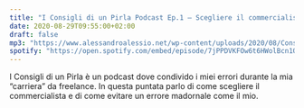 ```yaml
---
title: "I Consigli di un Pirla Podcast Ep.1 – Scegliere il commercialista"
date: 2020-08-29T09:55:00+02:00
draft: false
mp3: "https://www.alessandroalessio.net/wp-content/uploads/2020/08/Consigli_di_un_pirla_EP_1.mp3"
spotify: "https://open.spotify.com/embed/episode/7jPPDVKFOw6t6HWolBcn1O"
---
```


I Consigli di un Pirla è un podcast dove condivido i miei errori durante la mia “carriera” da freelance. In questa puntata parlo di come scegliere il commercialista e di come evitare un errore madornale come il mio.